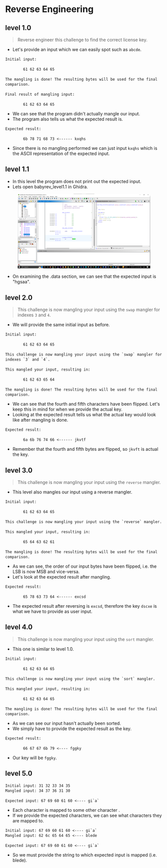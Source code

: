 # Reverse Engineering

## level 1.0

> Reverse engineer this challenge to find the correct license key.

* Let's provide an input which we can easily spot such as `abcde`.

```
Initial input:

        61 62 63 64 65 

The mangling is done! The resulting bytes will be used for the final comparison.

Final result of mangling input:

        61 62 63 64 65 

```

* We can see that the program didn't actually mangle our input.
* The program also tells us what the expected result is.

```
Expected result:

        6b 78 71 68 73 <------ kxqhs
```

* Since there is no mangling performed we can just input `kxqhs` which is the ASCII representation of the expected input.

##

## level 1.1

* In this level the program does not print out the expected input.
* Lets open babyrev\_level1.1 in Ghidra.

<figure><img src="../.gitbook/assets/babyrev_1.1.png" alt=""><figcaption></figcaption></figure>

* On examining the .data section, we can see that the expected input is "hgsaa".

##

## level 2.0

> This challenge is now mangling your input using the `swap` mangler for indexes `3` and `4`.

* We will provide the same initial input as before.

```
Initial input:

        61 62 63 64 65 

This challenge is now mangling your input using the `swap` mangler for indexes `3` and `4`.

This mangled your input, resulting in:

        61 62 63 65 64 

The mangling is done! The resulting bytes will be used for the final comparison.
```

* We can see that the fourth and fifth characters have been flipped. Let's keep this in mind for when we provide the actual key.
* Looking at the expected result tells us what the actual key would look like after mangling is done.

```
Expected result:

        6a 6b 76 74 66 <------ jkvtf
```

* Remember that the fourth and fifth bytes are flipped, so `jkvft` is actual the key.

##

## level 3.0

> This challenge is now mangling your input using the `reverse` mangler.

* This level also mangles our input using a reverse mangler.

```
Initial input:

        61 62 63 64 65 

This challenge is now mangling your input using the `reverse` mangler.

This mangled your input, resulting in:

        65 64 63 62 61 

The mangling is done! The resulting bytes will be used for the final comparison.
```

* As we can see, the order of our input bytes have been flipped, i.e. the LSB is now MSB and vice-versa.
* Let's look at the expected result after mangling.

```
Expected result:

        65 78 63 73 64 <------ excsd
```

* The expected result after reversing is `excsd`, therefore the key `dscxe` is what we have to provide as user input.

##

## level 4.0

> This challenge is now mangling your input using the `sort` mangler.

* This one is similar to level 1.0.

```
Initial input:

        61 62 63 64 65 

This challenge is now mangling your input using the `sort` mangler.

This mangled your input, resulting in:

        61 62 63 64 65 

The mangling is done! The resulting bytes will be used for the final comparison.
```

* As we can see our input hasn't actually been sorted.
* We simply have to provide the expected result as the key.

```
Expected result:

        66 67 67 6b 79 <---- fggky
```

* Our key will be `fggky`.

##

## level 5.0

```
Initial input: 31 32 33 34 35
Mangled input: 34 37 36 31 30

Expected input: 67 69 60 61 60 <---- gi`a`
```

* Each character is mapped to some other character .
* If we provide the expected characters, we can see what characters they are mapped to.

```
Initial input: 67 69 60 61 60 <---- gi`a`
Mangled input: 62 6c 65 64 65 <---- blede

Expected input: 67 69 60 61 60 <---- gi`a`
```

* So we must provide the string to which expected input is mapped (i.e. blede).
